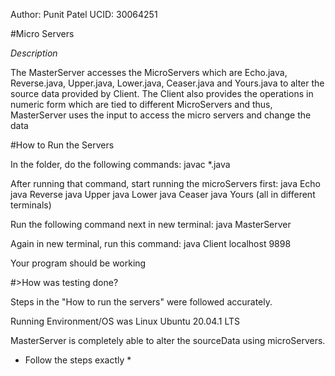Author:		Punit Patel
UCID:		30064251

#Micro Servers

*Description*

The MasterServer accesses the MicroServers which are Echo.java, Reverse.java, Upper.java, Lower.java, Ceaser.java and Yours.java to alter the source data provided by Client.
The Client also provides the operations in numeric form which are tied to different MicroServers and thus, MasterServer uses the input to access the micro servers and change the data



#How to Run the Servers

In the folder, do the following commands:
	javac *.java

After running that command, start running the microServers first:
	java Echo
	java Reverse
	java Upper
	java Lower
	java Ceaser
	java Yours
(all in different terminals)

Run the following command next in new terminal:
	java MasterServer

Again in new terminal, run this command:
	java Client localhost 9898
	
Your program should be working

#>How was testing done?


Steps in the "How to run the servers" were followed accurately.

Running Environment/OS was Linux Ubuntu 20.04.1 LTS

MasterServer is completely able to alter the sourceData using microServers.

* Follow the steps exactly *
